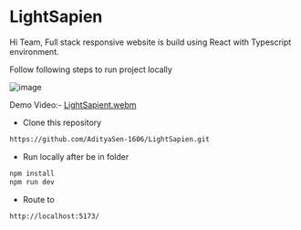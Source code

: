 # LightSapien

Hi Team, Full stack responsive website is build using React with Typescript environment. 

Follow following steps to run project locally

![image](https://github.com/user-attachments/assets/dfe5e5a9-0643-4aec-a9fc-bd6fdf7ac9a2)

Demo Video:-
[LightSapient.webm](https://github.com/user-attachments/assets/86e4afa0-1cc2-45dd-af69-35e826fbd853)


- Clone this repository
```bash
https://github.com/AdityaSen-1606/LightSapien.git
```
- Run locally after be in folder
```bash
npm install
npm run dev
```
- Route to
```bash
http://localhost:5173/
```
